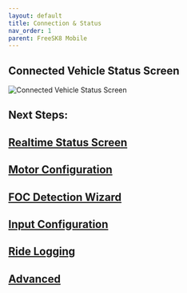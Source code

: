 ```yaml
---
layout: default
title: Connection & Status
nav_order: 1
parent: FreeSK8 Mobile
---
```


## Connected Vehicle Status Screen
![Connected Vehicle Status Screen](https://codex.freesk8.org/assets/images/mobileapp/status.png)


## Next Steps: 

## [Realtime Status Screen](https://codex.freesk8.org/docs/freesk8-mobile/realtime/)
## [Motor Configuration](https://codex.freesk8.org/docs/freesk8-mobile/motor-config/)
## [FOC Detection Wizard](https://codex.freesk8.org/docs/freesk8-mobile/foc-wizard/)
## [Input Configuration](https://codex.freesk8.org/docs/freesk8-mobile/input-config/)
## [Ride Logging](https://codex.freesk8.org/docs/freesk8-mobile/ride-logging/)
## [Advanced](https://codex.freesk8.org/docs/freesk8-mobile/advanced/)